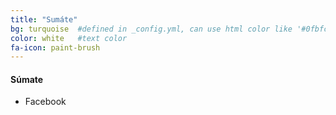 ```yaml
---
title: "Sumáte"
bg: turquoise  #defined in _config.yml, can use html color like '#0fbfcf'
color: white   #text color
fa-icon: paint-brush
---
```


#### Súmate

* Facebook